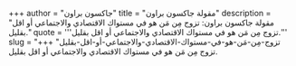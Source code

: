 +++
author = "جاكسون براون"
title = "مقولة جاكسون براون"
description = "مقولة جاكسون براون: تزوج مِن مَن هو في مستواك الاقتصادي والاجتماعي أو اقل بقليل."
quote = '''تزوج مِن مَن هو في مستواك الاقتصادي والاجتماعي أو اقل بقليل.'''
slug = "تزوج-مِن-مَن-هو-في-مستواك-الاقتصادي-والاجتماعي-أو-اقل-بقليل"
+++
تزوج مِن مَن هو في مستواك الاقتصادي والاجتماعي أو اقل بقليل.
